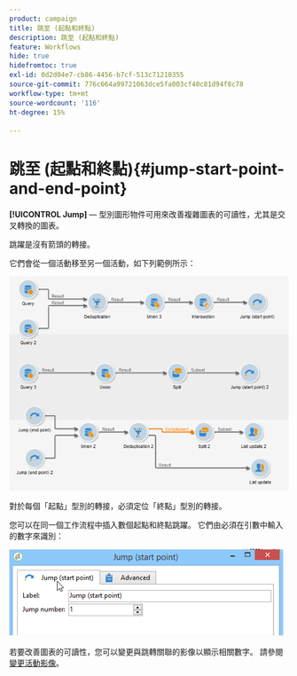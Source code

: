 ```yaml
---
product: campaign
title: 跳至 (起點和終點)
description: 跳至 (起點和終點)
feature: Workflows
hide: true
hidefromtoc: true
exl-id: 0d2d04e7-cb86-4456-b7cf-513c71210355
source-git-commit: 776c664a99721063dce5fa003cf40c81d94f8c78
workflow-type: tm+mt
source-wordcount: '116'
ht-degree: 15%

---
```


# 跳至 (起點和終點){#jump-start-point-and-end-point}



**[!UICONTROL Jump]** — 型別圖形物件可用來改善複雜圖表的可讀性，尤其是交叉轉換的圖表。

跳躍是沒有箭頭的轉接。

它們會從一個活動移至另一個活動，如下列範例所示：

![](assets/s_user_segmentation_jump_sample.png)

對於每個「起點」型別的轉接，必須定位「終點」型別的轉接。

您可以在同一個工作流程中插入數個起點和終點跳躍。 它們由必須在引數中輸入的數字來識別：

![](assets/s_user_segmentation_jump_in.png)

若要改善圖表的可讀性，您可以變更與跳轉關聯的影像以顯示相關數字。 請參閱[變更活動影像](managing-activity-images.md)。
